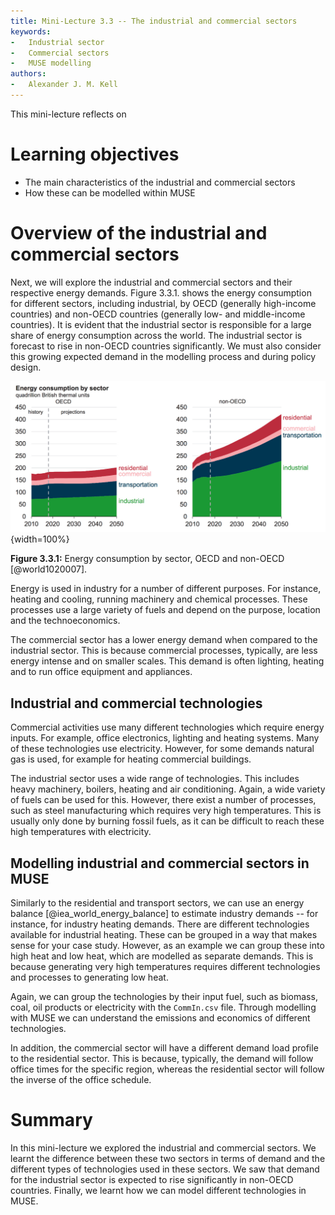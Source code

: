 ```yaml
---
title: Mini-Lecture 3.3 -- The industrial and commercial sectors
keywords:
-   Industrial sector
-   Commercial sectors
-   MUSE modelling
authors:
-   Alexander J. M. Kell
---
```


This mini-lecture reflects on 

# Learning objectives

- The main characteristics of the industrial and commercial sectors
- How these can be modelled within MUSE

# Overview of the industrial and commercial sectors

Next, we will explore the industrial and commercial sectors and their respective energy demands. Figure 3.3.1. shows the energy consumption for different sectors, including industrial, by OECD (generally high-income countries) and non-OECD countries (generally low- and middle-income countries). It is evident that the industrial sector is responsible for a large share of energy consumption across the world. The industrial sector is forecast to rise in non-OECD countries significantly. We must also consider this growing expected demand in the modelling process and during policy design. 

![](assets/Figure_3.3.1.png){width=100%}

**Figure 3.3.1:** Energy consumption by sector, OECD and non-OECD [@world1020007].

Energy is used in industry for a number of different purposes. For instance, heating and cooling, running machinery and chemical processes. These processes use a large variety of fuels and depend on the purpose, location and the technoeconomics. 

The commercial sector has a lower energy demand when compared to the industrial sector. This is because commercial processes, typically, are less energy intense and on smaller scales. This demand is often lighting, heating and to run office equipment and appliances.

## Industrial and commercial technologies

Commercial activities use many different technologies which require energy inputs. For example, office electronics, lighting and heating systems. Many of these technologies use electricity. However, for some demands natural gas is used, for example for heating commercial buildings.

The industrial sector uses a wide range of technologies. This includes heavy machinery, boilers, heating and air conditioning. Again, a wide variety of fuels can be used for this. However, there exist a number of processes, such as steel manufacturing which requires very high temperatures. This is usually only done by burning fossil fuels, as it can be difficult to reach these high temperatures with electricity. 

## Modelling industrial and commercial sectors in MUSE

Similarly to the residential and transport sectors, we can use an energy balance [@iea_world_energy_balance] to estimate industry demands -- for instance, for industry heating demands. There are different technologies available for industrial heating. These can be grouped in a way that makes sense for your case study. However, as an example we can group these into high heat and low heat, which are modelled as separate demands. This is because generating very high temperatures requires different technologies and processes to generating low heat. 

Again, we can group the technologies by their input fuel, such as biomass, coal, oil products or electricity with the `CommIn.csv` file. Through modelling with MUSE we can understand the emissions and economics of different technologies. 

In addition, the commercial sector will have a different demand load profile to the residential sector. This is because, typically, the demand will follow office times for the specific region, whereas the residential sector will follow the inverse of the office schedule.

# Summary

In this mini-lecture we explored the industrial and commercial sectors. We learnt the difference between these two sectors in terms of demand and the different types of technologies used in these sectors. We saw that demand for the industrial sector is expected to rise significantly in non-OECD countries. Finally, we learnt how we can model different technologies in MUSE.  

